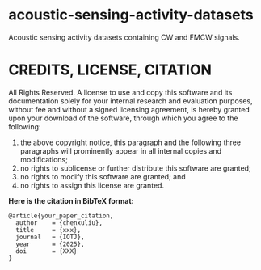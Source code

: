# acoustic-sensing-activity-datasets
Acoustic sensing activity datasets containing CW and FMCW signals.
# CREDITS, LICENSE, CITATION
All Rights Reserved. A license to use and copy this software and its documentation solely for your internal research and evaluation purposes, without fee and without a signed licensing agreement, is hereby granted upon your download of the software, through which you agree to the following:

1. the above copyright notice, this paragraph and the following three paragraphs will prominently appear in all internal copies and modifications;
2. no rights to sublicense or further distribute this software are granted;
3. no rights to modify this software are granted; and
4. no rights to assign this license are granted.

**Here is the citation in BibTeX format:**
```
@article{your_paper_citation,
  author    = {chenxuliu},
  title     = {xxx},
  journal   = {IOTJ},
  year      = {2025},
  doi       = {XXX}
}
```
